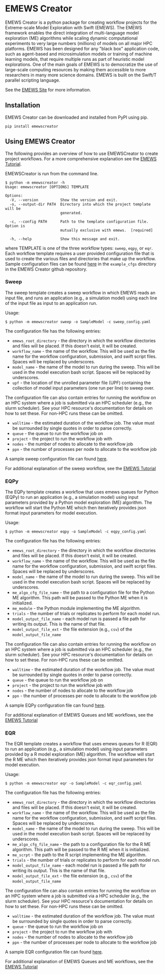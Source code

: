 # EMEWS Creator

EMEWS Creator is a python package for creating workflow projects for the Extreme-scale Model Exploration with Swift (EMEWS). The EMEWS framework enables the direct integration of multi-language model exploration (ME) algorithms
while scaling dynamic computational experiments to very large numbers (millions) of models on all major
HPC platforms. EMEWS has been designed for any "black box" application code, such as agent-based and 
microsimulation models or training of machine learning models, that require multiple runs as part of
heuristic model explorations. One of the main goals of EMEWS is to democratize the use of large-scale
computing resources by making them accessible to more researchers in many more science domains.
EMEWS is built on the Swift/T parallel scripting language.

See the [EMEWS Site](https://emews.github.io/index.html) for more information.

## Installation

EMEWS Creator can be downloaded and installed from PyPI using pip.

```
pip install emewscreator
```

## Using EMEWS Creator

The following provides an overview of how to use EMEWSCreator to create
project workflows. For a more comprehensive explanation see the
[EMEWS Tutorial](https://www.mcs.anl.gov/~emews/tutorial/).

EMEWSCreator is run from the command line.

```
$ python -m emewscreator -h
Usage: emewscreator [OPTIONS] TEMPLATE

Options:
  -V, --version          Show the version and exit.
  -o, --output-dir PATH  Directory into which the project template will be
                         generated.

  -c, --config PATH      Path to the template configuration file. Option is
                         mutually exclusive with emews.  [required]

  -h, --help             Show this message and exit.
  ```

where TEMPLATE is one of the three workflow types: `sweep`, `eqpy`, or `eqr`. Each
workflow template requires a user provided configuration file that is used to
create the various files and directories that make up the workflow. Sample
configuration files can be found [here](https://github.com/emews/emews-project-creator/tree/master/example_cfgs)
in the `example_cfgs` directory in the EMEWS Creator github repository.

### Sweep ###

The sweep template creates a sweep workflow in which EMEWS reads an input file,
and runs an application (e.g., a simulation model) using each line of the input file
as input to an application run.

Usage:
```
$ python -m emewscreator sweep -o SampleModel -c sweep_config.yaml
```

The configuration file has the following entries:

* `emews_root_directory` - the directory in which the workflow directories and files will be placed. If
this doesn't exist, it will be created. 
* `workflow_name` - the name of the workflow. This will be used as the file name for the workflow configuration, 
submission, and swift script files. Spaces will be replaced by underscores.
* `model_name` - the name of the model to run during the sweep. This will be used in the model execution
bash script. Spaces will be replaced by underscores.
* `upf` - the location of the unrolled parameter file (UPF) containing the collection of model 
input parameters (one run per line) to sweep over.

The configuration file can also contain entries for running the workflow on an HPC system
where a job is submitted via an HPC scheduler (e.g., the slurm scheduler).
See your HPC resource's documentation for details on how to set these. For non-HPC
runs these can be omitted.

* `walltime` - the estimated duration of the workflow job. The value must be surrounded by single quotes in order to parse correctly.
* `queue` - the queue to run the workflow job on
* `project` - the project to run the workflow job with
* `nodes` - the number of nodes to allocate to the workflow job
* `ppn` - the number of processes per node to allocate to the workflow job

A sample sweep configuration file can found [here](https://github.com/emews/emews-project-creator/blob/master/example_cfgs/sweep.yaml).

For additional explanation of the sweep workflow, see the [EMEWS Tutorial](https://www.mcs.anl.gov/~emews/tutorial/)

### EQPy ###

The EQPy template creates a workflow that uses emews queues for Python (EQPy) to 
run an application (e.g., a simulation model) using input parameters provided by a
Python model exploration (ME) algorithm. The workflow will start the Python ME
which then iteratively provides json format input parameters for model
execution.

Usage:

```
$ python -m emewscreator eqpy -o SampleModel -c eqpy_config.yaml
```

The configuration file has the following entries:

* `emews_root_directory` - the directory in which the workflow directories and files will be placed. If
this doesn't exist, it will be created. 
* `workflow_name` - the name of the workflow. This will be used as the file name for the workflow configuration, 
submission, and swift script files. Spaces will be replaced by underscores.
* `model_name` - the name of the model to run during the sweep. This will be used in the model execution
bash script. Spaces will be replaced by underscores.
* `me_algo_cfg_file_name` - the path to a configuration file for the Python ME algorithm. This
path will be passed to the Python ME when it is initialized.
* `me_module` - the Python module implementing the ME algorithm.
* `trials` - the number of trials or replicates to perform for each model run.
* `model_output_file_name` - each model run is passed a file path for writing its output.
This is the name of that file.
* `model_output_file_ext` - the file extension (e.g., `csv`) of the `model_output_file_name`

The configuration file can also contain entries for running the workflow on an HPC system
where a job is submitted via an HPC scheduler (e.g., the slurm scheduler).
See your HPC resource's documentation for details on how to set these. For non-HPC
runs these can be omitted.

* `walltime` - the estimated duration of the workflow job. The value must be surrounded by single quotes in order to parse correctly.
* `queue` - the queue to run the workflow job on
* `project` - the project to run the workflow job with
* `nodes` - the number of nodes to allocate to the workflow job
* `ppn` - the number of processes per node to allocate to the workflow job

A sample EQPy configuration file can found [here](https://github.com/emews/emews-project-creator/blob/master/example_cfgs/eqpy.yaml).

For additional explanation of EMEWS Queues and ME workflows, see the [EMEWS Tutorial](https://www.mcs.anl.gov/~emews/tutorial/)

### EQR ###

The EQR template creates a workflow that uses emews queues for R (EQR) to 
run an application (e.g., a simulation model) using input parameters provided by a
R model exploration (ME) algorithm. The workflow will start the R ME
which then iteratively provides json format input parameters for model
execution.

Usage:

```
$ python -m emewscreator eqr -o SampleModel -c eqr_config.yaml
```

The configuration file has the following entries:

* `emews_root_directory` - the directory in which the workflow directories and files will be placed. If
this doesn't exist, it will be created. 
* `workflow_name` - the name of the workflow. This will be used as the file name for the workflow configuration, 
submission, and swift script files. Spaces will be replaced by underscores.
* `model_name` - the name of the model to run during the sweep. This will be used in the model execution
bash script. Spaces will be replaced by underscores.
* `me_algo_cfg_file_name` - the path to a configuration file for the R ME algorithm. This
path will be passed to the R ME when it is initialized.
* `me_scrpt` - the path to the R script implementing the ME algorithm.
* `trials` - the number of trials or replicates to perform for each model run.
* `model_output_file_name` - each model run is passed a file path for writing its output.
This is the name of that file.
* `model_output_file_ext` - the file extension (e.g., `csv`) of the `model_output_file_name`

The configuration file can also contain entries for running the workflow on an HPC system
where a job is submitted via a HPC scheduler (e.g., the slurm scheduler).
See your HPC resource's documentation for details on how to set these. For non-HPC
runs these can be omitted.

* `walltime` - the estimated duration of the workflow job. The value must be surrounded by single quotes in order to parse correctly.
* `queue` - the queue to run the workflow job on
* `project` - the project to run the workflow job with
* `nodes` - the number of nodes to allocate to the workflow job
* `ppn` - the number of processes per node to allocate to the workflow job

A sample EQR configuration file can found [here](https://github.com/emews/emews-project-creator/blob/master/example_cfgs/eqr.yaml).

For additional explanation of EMEWS Queues and ME workflows, see the [EMEWS Tutorial](https://www.mcs.anl.gov/~emews/tutorial/)
